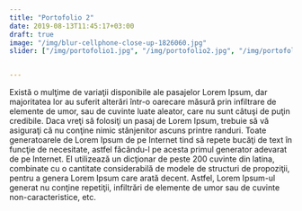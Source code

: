 ```yaml
---
title: "Portofolio 2"
date: 2019-08-13T11:45:17+03:00
draft: true
image: "/img/blur-cellphone-close-up-1826060.jpg"
slider: ["/img/portofolio1.jpg", "/img/portofolio2.jpg", "/img/portofolio3.jpg", "/img/portofolio4.jpg"]


---
```


<span class="text-muted">Există o mulţime de variaţii disponibile ale pasajelor Lorem Ipsum, dar majoritatea lor au suferit alterări într-o oarecare măsură prin infiltrare de elemente de umor, sau de cuvinte luate aleator, care nu sunt câtuşi de puţin credibile. Daca vreţi să folosiţi un pasaj de Lorem Ipsum, trebuie să vă asiguraţi că nu conţine nimic stânjenitor ascuns printre randuri. Toate generatoarele de Lorem Ipsum de pe Internet tind să repete bucăţi de text în funcţie de necesitate, astfel făcându-l pe acesta primul generator adevarat de pe Internet. El utilizează un dicţionar de peste 200 cuvinte din latina, combinate cu o cantitate considerabilă de modele de structuri de propoziţii, pentru a genera Lorem Ipsum care arată decent. Astfel, Lorem Ipsum-ul generat nu conţine repetiţii, infiltrări de elemente de umor sau de cuvinte non-caracteristice, etc.</span>


